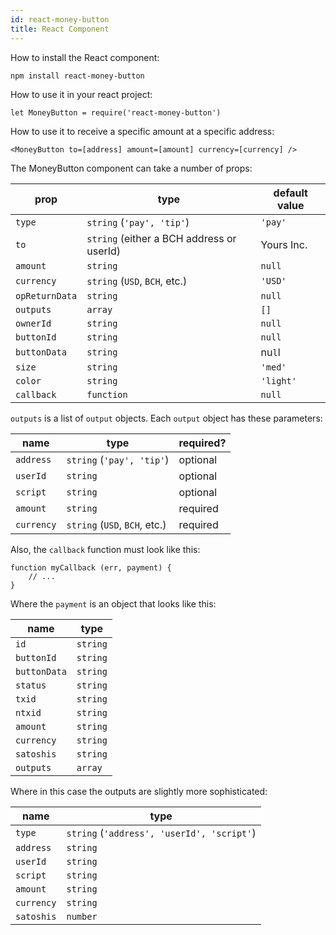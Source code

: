 ```yaml
---
id: react-money-button
title: React Component
---
```


How to install the React component:

```
npm install react-money-button
```

How to use it in your react project:

```
let MoneyButton = require('react-money-button')
```

How to use it to receive a specific amount at a specific address:

```
<MoneyButton to=[address] amount=[amount] currency=[currency] />
```

The MoneyButton component can take a number of props:

| prop           | type                                      | default value |
| -------------- | ----------------------------------------- | ------------- |
| `type`         | `string` (`'pay', 'tip'`)                 | `'pay'`       |
| `to`           | `string` (either a BCH address or userId) | Yours Inc.    |
| `amount`       | `string`                                  | `null`        |
| `currency`     | `string` (`USD`, `BCH`, etc.)             | `'USD'`       |
| `opReturnData` | `string`                                  | `null`        |
| `outputs`      | `array`                                   | `[]`          |
| `ownerId`      | `string`                                  | `null`        |
| `buttonId`     | `string`                                  | `null`        |
| `buttonData`   | `string`                                  | nu`l`l        |
| `size`         | `string`                                  | `'med'`       |
| `color`        | `string`                                  | `'light'`     |
| `callback`     | `function`                                | `null`        |

`outputs` is a list of `output` objects. Each `output` object has these parameters:

| name       | type                          | required? |
| ---------- | ----------------------------- | --------- |
| `address`  | `string` (`'pay', 'tip'`)     | optional  |
| `userId`   | `string`                      | optional  |
| `script`   | `string`                      | optional  |
| `amount`   | `string`                      | required  |
| `currency` | `string` (`USD`, `BCH`, etc.) | required  |

Also, the `callback` function must look like this:

```
function myCallback (err, payment) {
    // ...
}
```

Where the `payment` is an object that looks like this:

| name         | type     |
| ------------ | -------- |
| `id`         | `string` |
| `buttonId`   | `string` |
| `buttonData` | `string` |
| `status`     | `string` |
| `txid`       | `string` |
| `ntxid`      | `string` |
| `amount`     | `string` |
| `currency`   | `string` |
| `satoshis`   | `string` |
| `outputs`    | `array`  |

Where in this case the outputs are slightly more sophisticated:

| name       | type                                       |
| ---------- | ------------------------------------------ |
| `type`     | `string` (`'address', 'userId', 'script'`) |
| `address`  | `string`                                   |
| `userId`   | `string`                                   |
| `script`   | `string`                                   |
| `amount`   | `string`                                   |
| `currency` | `string`                                   |
| `satoshis` | `number`                                   |
